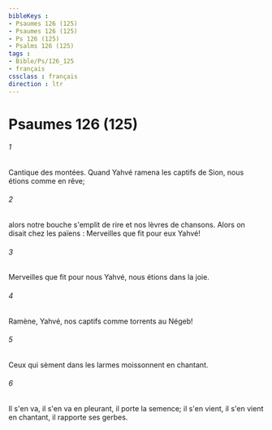 ```yaml
---
bibleKeys : 
- Psaumes 126 (125)
- Psaumes 126 (125)
- Ps 126 (125)
- Psalms 126 (125)
tags : 
- Bible/Ps/126_125
- français
cssclass : français
direction : ltr
---
```


# Psaumes 126 (125)

###### 1
Cantique des montées. Quand Yahvé ramena les captifs de Sion, nous étions comme en rêve;
###### 2
alors notre bouche s'emplit de rire et nos lèvres de chansons. Alors on disait chez les païens : Merveilles que fit pour eux Yahvé!
###### 3
Merveilles que fit pour nous Yahvé, nous étions dans la joie.
###### 4
Ramène, Yahvé, nos captifs comme torrents au Négeb!
###### 5
Ceux qui sèment dans les larmes moissonnent en chantant.
###### 6
Il s'en va, il s'en va en pleurant, il porte la semence; il s'en vient, il s'en vient en chantant, il rapporte ses gerbes.
